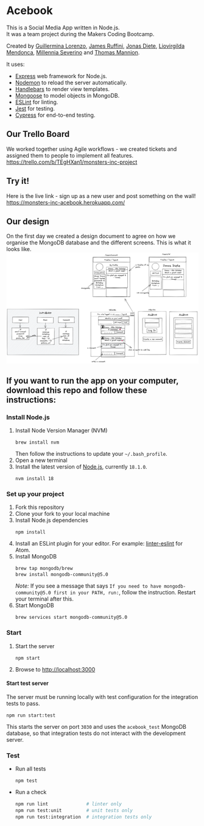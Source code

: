 # Acebook

This is a Social Media App written in Node.js.  
It was a team project during the Makers Coding Bootcamp.   

Created by [Guillermina Lorenzo](https://github.com/GuillerminaLorenzo), [James Ruffini](https://github.com/iniffur), [Jonas Diete](https://github.com/jonas-diete), [Liovirgilda Mendonca](https://github.com/liovirgildam), [Millennia Severino](https://github.com/MillieKS) and [Thomas Mannion](https://github.com/TomMannion).

It uses:

- [Express](https://expressjs.com/) web framework for Node.js.
- [Nodemon](https://nodemon.io/) to reload the server automatically.
- [Handlebars](https://handlebarsjs.com/) to render view templates.
- [Mongoose](https://mongoosejs.com) to model objects in MongoDB.
- [ESLint](https://eslint.org) for linting.
- [Jest](https://jestjs.io/) for testing.
- [Cypress](https://www.cypress.io/) for end-to-end testing.

## Our Trello Board

We worked together using Agile workflows - we created tickets and assigned them to people to implement all features.  
https://trello.com/b/TEgHXan1/monsters-inc-project

## Try it!
Here is the live link - sign up as a new user and post something on the wall!  
https://monsters-inc-acebook.herokuapp.com/

## Our design  
On the first day we created a design document to agree on how we organise the MongoDB database and the different screens. This is what it looks like.
![design document](./public/images/design-overview.png)

## If you want to run the app on your computer, download this repo and follow these instructions:

### Install Node.js

1. Install Node Version Manager (NVM)
   ```
   brew install nvm
   ```
   Then follow the instructions to update your `~/.bash_profile`.
2. Open a new terminal
3. Install the latest version of [Node.js](https://nodejs.org/en/), currently `18.1.0`.
   ```
   nvm install 18
   ```

### Set up your project

1. Fork this repository
2. Clone your fork to your local machine
3. Install Node.js dependencies
   ```
   npm install
   ```
4. Install an ESLint plugin for your editor. For example: [linter-eslint](https://github.com/AtomLinter/linter-eslint) for Atom.
5. Install MongoDB
   ```
   brew tap mongodb/brew
   brew install mongodb-community@5.0
   ```
   *Note:* If you see a message that says `If you need to have mongodb-community@5.0 first in your PATH, run:`, follow the instruction. Restart your terminal after this.
6. Start MongoDB
   ```
   brew services start mongodb-community@5.0
   ```

### Start

1. Start the server
   ```
   npm start
   ```
2. Browse to [http://localhost:3000](http://localhost:3000)

#### Start test server

The server must be running locally with test configuration for the
integration tests to pass.

```
npm run start:test
```

This starts the server on port `3030` and uses the `acebook_test` MongoDB database,
so that integration tests do not interact with the development server.

### Test

- Run all tests
  ```
  npm test
  ```
- Run a check
  ```bash
  npm run lint              # linter only
  npm run test:unit         # unit tests only
  npm run test:integration  # integration tests only
  ```
